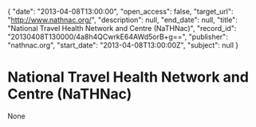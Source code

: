{
  "date": "2013-04-08T13:00:00", 
  "open_access": false, 
  "target_url": "http://www.nathnac.org/", 
  "description": null, 
  "end_date": null, 
  "title": "National Travel Health Network and Centre (NaTHNac)", 
  "record_id": "20130408T130000/4a8h4QCwrkE64AWd5orB+g==", 
  "publisher": "nathnac.org", 
  "start_date": "2013-04-08T13:00:00Z", 
  "subject": null
}

# National Travel Health Network and Centre (NaTHNac)

None